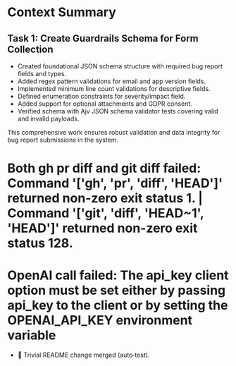 # Context Summary

## Task 1: Create Guardrails Schema for Form Collection

- Created foundational JSON schema structure with required bug report fields and types.
- Added regex pattern validations for email and app version fields.
- Implemented minimum line count validations for descriptive fields.
- Defined enumeration constraints for severity/impact field.
- Added support for optional attachments and GDPR consent.
- Verified schema with Ajv JSON schema validator tests covering valid and invalid payloads.

This comprehensive work ensures robust validation and data integrity for bug report submissions in the system.
# Both gh pr diff and git diff failed: Command '['gh', 'pr', 'diff', 'HEAD']' returned non-zero exit status 1. | Command '['git', 'diff', 'HEAD~1', 'HEAD']' returned non-zero exit status 128.
# OpenAI call failed: The api_key client option must be set either by passing api_key to the client or by setting the OPENAI_API_KEY environment variable

- 📝 Trivial README change merged (auto‑test).
